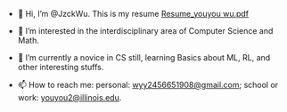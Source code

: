 - 👋 Hi, I’m @JzckWu. This is my resume [Resume_youyou wu.pdf](https://github.com/user-attachments/files/17169512/Resume_youyou.wu.pdf)

- 👀 I’m interested in the interdisciplinary area of Computer Science and Math.
- 🌱 I’m currently a novice in CS still, learning Basics about ML, RL, and other interesting stuffs.
- 📫 How to reach me: personal: wyy2456651908@gmail.com; school or work: youyou2@illinois.edu.
